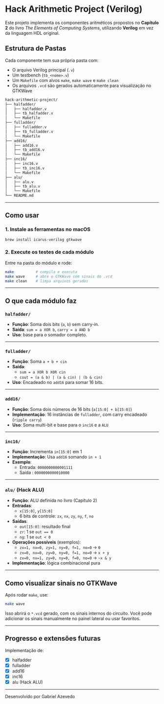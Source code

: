 # Hack Arithmetic Project (Verilog)

Este projeto implementa os componentes aritméticos propostos no **Capítulo 2** do livro *The Elements of Computing Systems*, utilizando **Verilog** em vez da linguagem HDL original.

## Estrutura de Pastas

Cada componente tem sua própria pasta com:

- O arquivo Verilog principal (`.v`)
- Um testbench (`tb_<nome>.v`)
- Um `Makefile` com alvos `make`, `make wave` e `make clean`
- Os arquivos `.vcd` são gerados automaticamente para visualização no GTKWave

```bash
hack-arithmetic-project/
├── halfadder/
│   ├── halfadder.v
│   ├── tb_halfadder.v
│   └── Makefile
├── fulladder/
│   ├── fulladder.v
│   ├── tb_fulladder.v
│   └── Makefile
├── add16/
│   ├── add16.v
│   ├── tb_add16.v
│   └── Makefile
├── inc16/
│   ├── inc16.v
│   ├── tb_inc16.v
│   └── Makefile
├── alu/
│   ├── alu.v
│   ├── tb_alu.v
│   └── Makefile
└── README.md
```

---

## Como usar

### 1. Instale as ferramentas no macOS

```bash
brew install icarus-verilog gtkwave
```

### 2. Execute os testes de cada módulo

Entre na pasta do módulo e rode:

```bash
make          # compila e executa
make wave     # abre o GTKWave com sinais do .vcd
make clean    # limpa arquivos gerados
```

---

## O que cada módulo faz

### `halfadder/`
- **Função**: Soma dois bits (`a`, `b`) sem carry-in.
- **Saída**: `sum = a XOR b`, `carry = a AND b`
- **Uso**: base para o somador completo.

---

### `fulladder/`
- **Função**: Soma `a + b + cin`
- **Saída**:
  - `sum = a XOR b XOR cin`
  - `cout = (a & b) | (a & cin) | (b & cin)`
- **Uso**: Encadeado no `add16` para somar 16 bits.

---

### `add16/`
- **Função**: Soma dois números de 16 bits (`a[15:0] + b[15:0]`)
- **Implementação**: 16 instâncias de `fulladder`, com carry encadeado (`ripple carry`)
- **Uso**: Soma multi-bit e base para o `inc16` e a `ALU`

---

### `inc16/`
- **Função**: Incrementa `in[15:0]` em 1
- **Implementação**: Usa `add16` somando `in + 1`
- **Exemplo**:
  - Entrada: `0000000000001111`
  - Saída : `0000000000010000`

---

### `alu/` (Hack ALU)
- **Função**: ALU definida no livro (Capítulo 2)
- **Entradas**:
  - `x[15:0]`, `y[15:0]`
  - 6 bits de controle: `zx`, `nx`, `zy`, `ny`, `f`, `no`
- **Saídas**:
  - `out[15:0]`: resultado final
  - `zr`: 1 se `out == 0`
  - `ng`: 1 se `out < 0`
- **Operações possíveis** (exemplos):
  - `zx=1, nx=0, zy=1, ny=0, f=1, no=0` → `0`
  - `zx=0, nx=0, zy=0, ny=0, f=1, no=0` → `x + y`
  - `zx=0, nx=1, zy=0, ny=0, f=0, no=0` → `~x & y`
- **Implementação**: lógica combinacional pura

---

## Como visualizar sinais no GTKWave

Após rodar `make`, use:

```bash
make wave
```

Isso abrirá o `*.vcd` gerado, com os sinais internos do circuito. Você pode adicionar os sinais manualmente no painel lateral ou usar favoritos.

---

## Progresso e extensões futuras

Implementação de:
- [x] halfadder
- [x] fulladder
- [x] add16
- [x] inc16
- [x] alu (Hack ALU)

---

Desenvolvido por Gabriel Azevedo 
